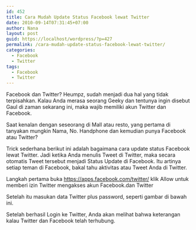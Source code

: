 ```yaml
---
id: 452
title: Cara Mudah Update Status Facebook lewat Twitter
date: 2010-09-14T07:31:45+07:00
author: Nana
layout: post
guid: https://localhost/wordpress/?p=427
permalink: /cara-mudah-update-status-facebook-lewat-twitter/
categories:
  - Facebook
  - Twitter
tags:
  - Facebook
  - Twitter
---
```

Facebook dan Twitter? Heumpz, sudah menjadi dua hal yang tidak terpisahkan. Kalau Anda merasa seorang Geeky dan tentunya ingin disebut Gaul di zaman sekarang ini, maka wajib memiliki akun Twitter dan Facebook.

Saat kenalan dengan seseorang di Mall atau resto, yang pertama di tanyakan mungkin Nama, No. Handphone dan kemudian punya Facebook atau Twitter?

Trick sederhana berikut ini adalah bagaimana cara update status Facebook lewat Twitter. Jadi ketika Anda menulis Tweet di Twitter, maka secara otomatis Tweet tersebut menjadi Status Update di Facebook. Itu artinya setiap teman di Facebook, bakal tahu aktivitas atau Tweet Anda di Twitter.

Langkah pertama buka https://apps.facebook.com/twitter/ klik Allow untuk memberi izin Twitter mengakses akun Facebook.dan Twitter

Setelah itu masukan data Twitter plus password, seperti gambar di bawah ini.

Setelah berhasil Login ke Twitter, Anda akan melihat bahwa keterangan kalau Twitter dan Facebook telah terhubung.